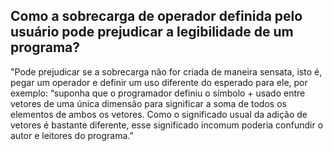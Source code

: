 ## Como a sobrecarga de operador definida pelo usuário pode prejudicar a legibilidade de um programa?

"Pode prejudicar se a sobrecarga não for criada de maneira sensata, isto é, pegar um operador e definir um uso diferente do esperado para ele, por exemplo: “suponha que o programador definiu o símbolo + usado entre vetores de uma única dimensão para significar a soma de todos os elementos de ambos os vetores. Como o significado usual da adição de vetores é bastante diferente, esse significado incomum poderia confundir o autor e leitores do programa.”
